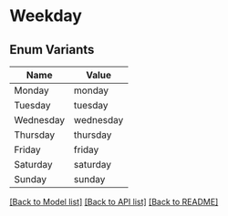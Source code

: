 # Weekday

## Enum Variants

| Name | Value |
|---- | -----|
| Monday | monday |
| Tuesday | tuesday |
| Wednesday | wednesday |
| Thursday | thursday |
| Friday | friday |
| Saturday | saturday |
| Sunday | sunday |


[[Back to Model list]](../README.md#documentation-for-models) [[Back to API list]](../README.md#documentation-for-api-endpoints) [[Back to README]](../README.md)


